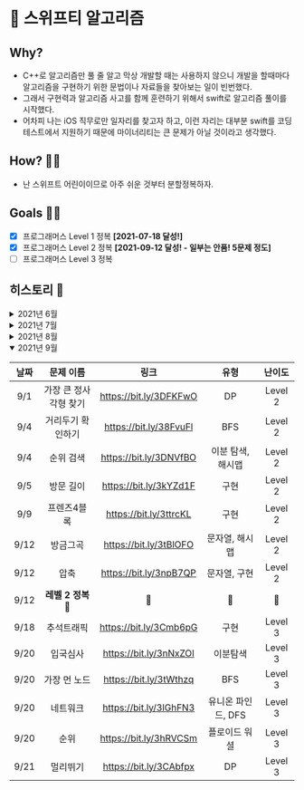 # 🦅 스위프티 알고리즘

## Why?

- C++로 알고리즘만 풀 줄 알고 막상 개발할 때는 사용하지 않으니 개발을 할때마다 알고리즘을 구현하기 위한 문법이나 자료들을 찾아보는 일이 빈번했다.
- 그래서 구현력과 알고리즘 사고를 함께 훈련하기 위해서 swift로 알고리즘 풀이를 시작했다.
- 어차피 나는 iOS 직무로만 일자리를 찾고자 하고, 이런 자리는 대부분 swift를 코딩테스트에서 지원하기 때문에 마이너리티는 큰 문제가 아닐 것이라고 생각했다.

## How? 💁🏻

- 난 스위프트 어린이이므로 아주 쉬운 것부터 분할정복하자.

## Goals 🏃🏻

- [x] 프로그래머스 Level 1 정복 **[2021-07-18 달성!]**
- [x] 프로그래머스 Level 2 정복 **[2021-09-12 달성! - 일부는 안품! 5문제 정도]**
- [ ] 프로그래머스 Level 3 정복

## 히스토리 🐾

<details >
<summary>2021년 6월</summary>

| 날짜 |     문제 이름      |          링크          |    유형    | 난이도  |
| :--: | :----------------: | :--------------------: | :--------: | :-----: |
| 6/29 |   키패드 누르기    | https://bit.ly/3w0ELB7 |    구현    | Level 1 |
| 6/29 | 약수의 개수와 덧셈 | https://bit.ly/2UPtcjr | 구현, 수학 | Level 1 |
| 6/30 |      k번째 수      | https://bit.ly/2UhAIU4 |    구현    | Level 1 |

</details>

<details>
<summary>2021년 7월</summary>

| 날짜 |          문제 이름           |          링크          |       유형       | 난이도  |
| :--: | :--------------------------: | :--------------------: | :--------------: | :-----: |
| 7/1  |       직사각형 별찍기        | https://bit.ly/3waN9Os |       구현       | Level 1 |
| 7/13 |         음양 더하기          | https://bit.ly/3B7W1IH |       구현       | Level 1 |
| 7/14 |           모의고사           | https://bit.ly/3ki4D9j |     완전탐색     | Level 1 |
| 7/15 |     크레인 인형뽑기 게임     | https://bit.ly/2VKVZpR |    스택, 구현    | Level 1 |
| 7/16 |            체육복            | https://bit.ly/3xN3v1o |      그리디      | Level 1 |
| 7/17 |             내적             | https://bit.ly/3kx32N5 |       구현       | Level 1 |
| 7/17 |          소수만들기          | https://bit.ly/3xLMh4J |     완전탐색     | Level 1 |
| 7/17 |     순자 문자열과 영단어     | https://bit.ly/3kup3My |      문자열      | Level 1 |
| 7/17 |       신규 아이디 추천       | https://bit.ly/3z92H7g |   문자열, 구현   | Level 1 |
| 7/17 | 로또의 최고 순위와 최저 순위 | https://bit.ly/3xN3v1o |       구현       | Level 1 |
| 7/17 |         3진법 뒤집기         | https://bit.ly/3krUrv6 |       구현       | Level 1 |
| 7/17 |             예산             | https://bit.ly/3Bh3aqa |      그리디      | Level 1 |
| 7/17 |     두 개 뽑아서 더하기      | https://bit.ly/3ktt6c4 |  완전탐색, 해시  | Level 1 |
| 7/17 |     가운데 글자 가져오기     | https://bit.ly/3wMOmvC |      문자열      | Level 1 |
| 7/17 |            실패율            | https://bit.ly/3B5WJG6 |       구현       | Level 1 |
| 7/17 |    수박수박수박수박수박수    | https://bit.ly/3xHvHTr |       구현       | Level 1 |
| 7/17 |      문자열 다루기 기본      | https://bit.ly/2VXfvj7 |      문자열      | Level 1 |
| 7/17 |  나누어 떨어지는 숫자 배열   | https://bit.ly/3z6Cgzd |     배열처리     | Level 1 |
| 7/17 |           비밀지도           | https://bit.ly/3wGAbs8 | 문자열, 비트연산 | Level 1 |
| 7/17 |      두 정수 사이의 합       | https://bit.ly/3z4R0yD |       구현       | Level 1 |
| 7/17 |    문잘열 내 p와 y의 개수    | https://bit.ly/3hLnzfd |      문자열      | Level 1 |
| 7/17 |         행렬의 덧샘          | https://bit.ly/3wMGmLa |  구현, 배열처리  | Level 1 |
| 7/17 | 문자열 내림차순으로 배치하기 | https://bit.ly/3xPdrr8 |   문자열, 정렬   | Level 1 |
| 7/17 | 문자열 내 마음대로 정렬하기  | https://bit.ly/3B80afD |   문자열, 정렬   | Level 1 |
| 7/17 |           소수찾기           | https://bit.ly/3B82X8B |    수학, 구현    | Level 1 |
| 7/17 |    제일 작은 수 제거하기     | https://bit.ly/3hN1gFQ |  구현, 배열처리  | Level 1 |
| 7/17 |         짝수와 홀수          | https://bit.ly/3ksWfUB |       구현       | Level 1 |
| 7/17 |         평균 구하기          | https://bit.ly/2Ude8MH |       구현       | Level 1 |
| 7/17 |  정수 내림차순으로 배치하기  | https://bit.ly/3rfDxkN |       정렬       | Level 1 |
| 7/17 |        자릿수 더하기         | https://bit.ly/3ilB7wX |       구현       | Level 1 |
| 7/17 |     서울에서 김서방 찾기     | https://bit.ly/36J829m |     배열처리     | Level 1 |
| 7/17 | x만큼 간격이 있는 n개의 숫자 | https://bit.ly/3etOjyH |       구현       | Level 1 |
| 7/17 |    문자열을 정수로 바꾸기    | https://bit.ly/2VXAJ0h |       구현       | Level 1 |
| 7/17 | 자연수 뒤집어 배열로 만들기  | https://bit.ly/3z9v71e |       구현       | Level 1 |
| 7/17 |      핸드폰 번호 가리기      | https://bit.ly/3ktzz6L |      문자열      | Level 1 |
| 7/17 |       정수 제곱근 판별       | https://bit.ly/3xMNKaF |       구현       | Level 1 |
| 7/17 |           시저암호           | https://bit.ly/36I3wrz |       구현       | Level 1 |
| 7/17 |      이상한 문자 만들기      | https://bit.ly/3BejNTf |       구현       | Level 1 |
| 7/17 |          약수의 합           | https://bit.ly/3z9gMlf |    구현, 수학    | Level 1 |
| 7/17 |   최대공약수와 최소공배수    | https://bit.ly/3evYAKF |    구현, 수학    | Level 1 |
| 7/18 |           다트게임           | https://bit.ly/3zbdBcI |       구현       | Level 1 |
| 7/18 |            2016년            | https://bit.ly/3ewXVIZ |       구현       | Level 1 |
| 7/18 |      **레벨 1 정복 🎉**      |           🎉           |        🎉        |   🎉    |
| 7/18 |       짝지어 제거하기        | https://bit.ly/3rpdtnl |       스택       | Level 2 |
| 7/20 |            프린터            | https://bit.ly/3Boeukg |        덱        | Level 2 |
| 7/21 |          가장 큰 수          | https://bit.ly/3Brcmbl |       정렬       | Level 2 |
| 7/24 |          오픈채팅방          | https://bit.ly/2VauRAk |      해시맵      | Level 2 |
| 7/24 |           타겟넘버           | https://bit.ly/3kPJB2d |     DFS/BFS      | Level 2 |
| 7/24 |           기능개발           | https://bit.ly/3y8Kyqo |       스택       | Level 2 |
| 7/24 |          소수 찾기           | https://bit.ly/3x1jDew |  완전탐색, 조합  | Level 2 |
| 7/24 |          괄호 변환           | https://bit.ly/3hYhUCq |   구현, 문자열   | Level 2 |
| 7/24 |         큰 수 만들기         | https://bit.ly/36UQhUJ |   구현, 문자열   | Level 2 |
| 7/25 |      다리를 지나는 트럭      | https://bit.ly/3zwdo47 |     구현, 덱     | Level 2 |
| 7/25 |             배달             | https://bit.ly/3y6cNWq | BFS, 다익스트라  | Level 2 |
| 7/31 |        괄호 회전하기         | https://bit.ly/2V0SknW |     구현, 덱     | Level 2 |
| 7/31 |             카펫             | https://bit.ly/2V07MRf |     구현, 덱     | Level 2 |
| 7/31 |         올바른 괄호          | https://bit.ly/3ymS4y0 |       구현       | Level 2 |

</details>

<details>
<summary>2021년 8월</summary>

| 날짜 |        문제 이름        |          링크          |      유형       | 난이도  |
| :--: | :---------------------: | :--------------------: | :-------------: | :-----: |
| 8/16 |         H-Index         | https://bit.ly/2UlXb2B | 정렬, 이분탐색  | Level 2 |
| 8/16 |      영어 끝말잇기      | https://bit.ly/3k1b4Ma |  구현, 문자열   | Level 2 |
| 8/20 |      다음 큰 숫자       | https://bit.ly/3mhE7Os |      구현       | Level 2 |
| 8/20 |     최댓값과 최솟값     | https://bit.ly/3AOe4m6 |      구현       | Level 2 |
| 8/20 |        땅따먹기         | https://bit.ly/3gBHmwL |       DP        | Level 2 |
| 8/22 |      최솟값 만들기      | https://bit.ly/3z4hiBo |  정렬, 그리디   | Level 2 |
| 8/24 |       피보나치 수       | https://bit.ly/3B2LWM2 |       DP        | Level 2 |
| 8/24 | JadenCase 문자열 만들기 | https://bit.ly/3B6v5I9 |     문자열      | Level 2 |
| 8/24 |    N개의 최소공배수     | https://bit.ly/3kpgwJj |      수학       | Level 2 |
| 8/26 |  2개 이하로 다른 비트   | https://bit.ly/3gAjzgA |    비트연산     | Level 2 |
| 8/26 |          튜플           | https://bit.ly/2WoHg47 |      구현       | Level 2 |
| 8/29 |       메뉴 리뉴얼       | https://bit.ly/3yoNxKr |      조합       | Level 2 |
| 8/29 |       n진수 게임        | https://bit.ly/3kByQ1B |      구현       | Level 2 |
| 8/29 |   이진 변환 반복하기    | https://bit.ly/2Wwin6P | 구현, 진수 변환 | Level 2 |
| 8/29 |          캐시           | https://bit.ly/3zrTXd8 |      구현       | Level 2 |
| 8/29 |         후보키          | https://bit.ly/3Dv417o |      구현       | Level 2 |
| 8/30 |     뉴스 클러스터링     | https://bit.ly/3jtgIrJ |      구현       | Level 2 |
| 8/31 |       수식 최대화       | https://bit.ly/3t1mNyA |      구현       | Level 2 |

</details>

<details open>
<summary>2021년 9월</summary>

| 날짜 |       문제 이름       |          링크          |        유형        | 난이도  |
| :--: | :-------------------: | :--------------------: | :----------------: | :-----: |
| 9/1  | 가장 큰 정사각형 찾기 | https://bit.ly/3DFKFwO |         DP         | Level 2 |
| 9/4  |   거리두기 확인하기   | https://bit.ly/38FvuFl |        BFS         | Level 2 |
| 9/4  |       순위 검색       | https://bit.ly/3DNVfBO | 이분 탐색, 해시맵  | Level 2 |
| 9/5  |       방문 길이       | https://bit.ly/3kYZd1F |        구현        | Level 2 |
| 9/9  |      프렌즈4블록      | https://bit.ly/3ttrcKL |        구현        | Level 2 |
| 9/12 |       방금그곡        | https://bit.ly/3tBlOFO |   문자열, 해시맵   | Level 2 |
| 9/12 |         압축          | https://bit.ly/3npB7QP |    문자열, 구현    | Level 2 |
| 9/12 |  **레벨 2 정복 🎉**   |           🎉           |         🎉         |   🎉    |
| 9/18 |      추석트래픽       | https://bit.ly/3Cmb6pG |        구현        | Level 3 |
| 9/20 |       입국심사        | https://bit.ly/3nNxZOI |      이분탐색      | Level 3 |
| 9/20 |     가장 먼 노드      | https://bit.ly/3tWthzq |        BFS         | Level 3 |
| 9/20 |       네트워크        | https://bit.ly/3lGhFN3 | 유니온 파인드, DFS | Level 3 |
| 9/20 |         순위          | https://bit.ly/3hRVCSm |   플로이드 워셜    | Level 3 |
| 9/21 |       멀리뛰기        | https://bit.ly/3CAbfpx |         DP         | Level 3 |

</details>
